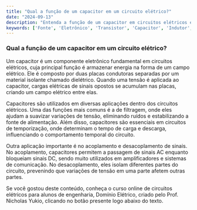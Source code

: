 ```yaml
---
title: "Qual a função de um capacitor em um circuito elétrico?"
date: "2024-09-13"
description: "Entenda a função de um capacitor em circuitos elétricos e como ele influencia o comportamento do circuito."
keywords: ['Fonte', 'Eletrônico', 'Transistor', 'Capacitor', 'Indutor', 'Resistente', 'Diodo']
---
```


### Qual a função de um capacitor em um circuito elétrico?

Um capacitor é um componente eletrônico fundamental em circuitos elétricos, cuja principal função é armazenar energia na forma de um campo elétrico. Ele é composto por duas placas condutoras separadas por um material isolante chamado dielétrico. Quando uma tensão é aplicada ao capacitor, cargas elétricas de sinais opostos se acumulam nas placas, criando um campo elétrico entre elas.

Capacitores são utilizados em diversas aplicações dentro dos circuitos elétricos. Uma das funções mais comuns é a de filtragem, onde eles ajudam a suavizar variações de tensão, eliminando ruídos e estabilizando a fonte de alimentação. Além disso, capacitores são essenciais em circuitos de temporização, onde determinam o tempo de carga e descarga, influenciando o comportamento temporal do circuito.

Outra aplicação importante é no acoplamento e desacoplamento de sinais. No acoplamento, capacitores permitem a passagem de sinais AC enquanto bloqueiam sinais DC, sendo muito utilizados em amplificadores e sistemas de comunicação. No desacoplamento, eles isolam diferentes partes do circuito, prevenindo que variações de tensão em uma parte afetem outras partes.

Se você gostou deste conteúdo, conheça o curso online de circuitos elétricos para alunos de engenharia, Domínio Elétrico, criado pelo Prof. Nicholas Yukio, clicando no botão presente logo abaixo do texto.